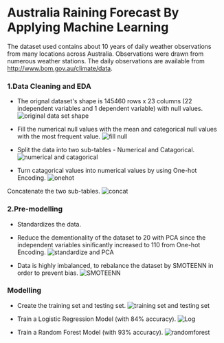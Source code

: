 # Australia Raining Forecast By Applying Machine Learning

The dataset used contains about 10 years of daily weather observations from many locations across Australia.
Observations were drawn from numerous weather stations. The daily observations are available from http://www.bom.gov.au/climate/data.

### 1.Data Cleaning and EDA
* The orignal dataset's shape is 145460 rows x 23 columns (22 independent variables and 1 dependent variable) with null values.
![original data set shape](https://user-images.githubusercontent.com/92283861/153620841-05c29774-4145-42db-b1af-c0518ca7e803.png)

* Fill the numerical null values with the mean and categorical null values with the most frequent value.
![fill null](https://user-images.githubusercontent.com/92283861/153620845-89ad642b-9a6c-48b4-9930-6cf8fde9a50a.png)

* Split the data into two sub-tables - Numerical and Catagorical.
![numerical and catagorical](https://user-images.githubusercontent.com/92283861/153620879-1d2c27c6-a392-4eaf-bce8-e7a80e4dada9.png)

* Turn catagorical values into numerical values by using One-hot Encoding. 
![onehot](https://user-images.githubusercontent.com/92283861/153620886-fca13e31-dd76-4414-b7fc-5c6eb81ab276.png)

Concatenate the two sub-tables.
![concat](https://user-images.githubusercontent.com/92283861/153620896-7f5f155b-fad9-4a6e-aa96-b9513918d349.png)

### 2.Pre-modelling 
* Standardizes the data.
* Reduce the dementionality of the dataset to 20 with PCA since the independent variables sinificantly increased to 110 from One-hot Encoding.
![standardize and PCA](https://user-images.githubusercontent.com/92283861/153624210-d081b9f4-ff9f-4753-9bbd-eb74b6439389.png)

* Data is highly imbalanced, to rebalance the dataset by SMOTEENN in order to prevent bias.
![SMOTEENN](https://user-images.githubusercontent.com/92283861/153624220-f7150688-80fc-4b99-93a8-b8d481e8b570.png)

### Modelling
* Create the training set and testing set.
![training set and testing set](https://user-images.githubusercontent.com/92283861/153625428-1a934f2b-1679-40b3-91b9-8e9be88b3395.png)

* Train a Logistic Regression Model (with 84% accuracy).
![Log](https://user-images.githubusercontent.com/92283861/153625442-6fb3b18b-27f3-4bcd-8ecc-db6fa649a468.png)

* Train a Random Forest Model (with 93% accuracy).
![randomforest](https://user-images.githubusercontent.com/92283861/153625449-5e885717-0039-4af9-8b70-357dba6a8d8c.png)
